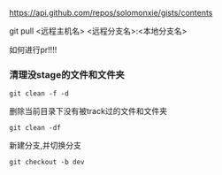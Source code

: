 https://api.github.com/repos/solomonxie/gists/contents

git pull <远程主机名> <远程分支名>:<本地分支名>

如何进行pr!!!!

### 清理没stage的文件和文件夹
```console
git clean -f -d
```

删除当前目录下没有被track过的文件和文件夹
```console
git clean -df
```

新建分支,并切换分支
```console
git checkout -b dev
```
